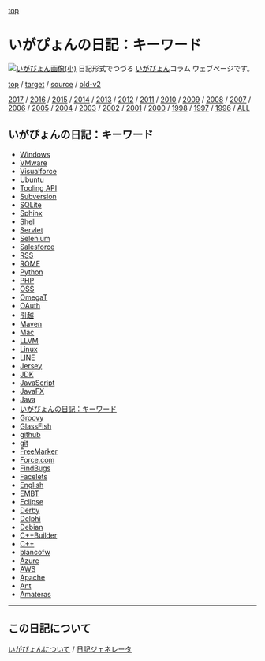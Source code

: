 [top](https://igapyon.github.io/diary/) 

いがぴょんの日記：キーワード
=====================================================================================================
[![いがぴょん画像(小)](https://igapyon.github.io/diary/images/iga200306s.jpg "いがぴょん")](https://igapyon.github.io/diary/memo/memoigapyon.html) 日記形式でつづる [いがぴょん](https://igapyon.github.io/diary/memo/memoigapyon.html)コラム ウェブページです。

[top](https://igapyon.github.io/diary/) 
/ [target](https://igapyon.github.io/diary/keyword/index.html) 
/ [source](https://github.com/igapyon/diary/blob/gh-pages/memo/keyword.html.src.md) 
/ [old-v2](http://www.igapyon.jp/igapyon/diary/idxkeyword.html) 

[2017](https://igapyon.github.io/diary/2017/index.html)
/ [2016](https://igapyon.github.io/diary/2016/index.html)
/ [2015](https://igapyon.github.io/diary/2015/index.html)
/ [2014](https://igapyon.github.io/diary/2014/index.html)
/ [2013](https://igapyon.github.io/diary/2013/index.html)
/ [2012](https://igapyon.github.io/diary/2012/index.html)
/ [2011](https://igapyon.github.io/diary/2011/index.html)
/ [2010](https://igapyon.github.io/diary/2010/index.html)
/ [2009](https://igapyon.github.io/diary/2009/index.html)
/ [2008](https://igapyon.github.io/diary/2008/index.html)
/ [2007](https://igapyon.github.io/diary/2007/index.html)
/ [2006](https://igapyon.github.io/diary/2006/index.html)
/ [2005](https://igapyon.github.io/diary/2005/index.html)
/ [2004](https://igapyon.github.io/diary/2004/index.html)
/ [2003](https://igapyon.github.io/diary/2003/index.html)
/ [2002](https://igapyon.github.io/diary/2002/index.html)
/ [2001](https://igapyon.github.io/diary/2001/index.html)
/ [2000](https://igapyon.github.io/diary/2000/index.html)
/ [1998](https://igapyon.github.io/diary/1998/index.html)
/ [1997](https://igapyon.github.io/diary/1997/index.html)
/ [1996](https://igapyon.github.io/diary/1996/index.html)
/ [ALL](https://igapyon.github.io/diary/idxall.html)


## いがぴょんの日記：キーワード

* [Windows](https://igapyon.github.io/diary/keyword/windows.html)
* [VMware](https://igapyon.github.io/diary/keyword/vmware.html)
* [Visualforce](https://igapyon.github.io/diary/keyword/visualforce.html)
* [Ubuntu](https://igapyon.github.io/diary/keyword/ubuntu.html)
* [Tooling API](https://igapyon.github.io/diary/keyword/tooling-api.html)
* [Subversion](https://igapyon.github.io/diary/keyword/subversion.html)
* [SQLite](https://igapyon.github.io/diary/keyword/sqlite.html)
* [Sphinx](https://igapyon.github.io/diary/keyword/sphinx.html)
* [Shell](https://igapyon.github.io/diary/keyword/shell.html)
* [Servlet](https://igapyon.github.io/diary/keyword/servlet.html)
* [Selenium](https://igapyon.github.io/diary/keyword/selenium.html)
* [Salesforce](https://igapyon.github.io/diary/keyword/salesforce.html)
* [RSS](https://igapyon.github.io/diary/keyword/rss.html)
* [ROME](https://igapyon.github.io/diary/keyword/rome.html)
* [Python](https://igapyon.github.io/diary/keyword/python.html)
* [PHP](https://igapyon.github.io/diary/keyword/php.html)
* [OSS](https://igapyon.github.io/diary/keyword/oss.html)
* [OmegaT](https://igapyon.github.io/diary/keyword/omegat.html)
* [OAuth](https://igapyon.github.io/diary/keyword/oauth.html)
* [引越](https://igapyon.github.io/diary/keyword/moving.html)
* [Maven](https://igapyon.github.io/diary/keyword/maven.html)
* [Mac](https://igapyon.github.io/diary/keyword/mac.html)
* [LLVM](https://igapyon.github.io/diary/keyword/llvm.html)
* [Linux](https://igapyon.github.io/diary/keyword/linux.html)
* [LINE](https://igapyon.github.io/diary/keyword/line.html)
* [Jersey](https://igapyon.github.io/diary/keyword/jersey.html)
* [JDK](https://igapyon.github.io/diary/keyword/jdk.html)
* [JavaScript](https://igapyon.github.io/diary/keyword/javascript.html)
* [JavaFX](https://igapyon.github.io/diary/keyword/javafx.html)
* [Java](https://igapyon.github.io/diary/keyword/java.html)
* [いがぴょんの日記：キーワード](https://igapyon.github.io/diary/keyword/index.html)
* [Groovy](https://igapyon.github.io/diary/keyword/groovy.html)
* [GlassFish](https://igapyon.github.io/diary/keyword/glassfish.html)
* [github](https://igapyon.github.io/diary/keyword/github.html)
* [git](https://igapyon.github.io/diary/keyword/git.html)
* [FreeMarker](https://igapyon.github.io/diary/keyword/freemarker.html)
* [Force.com](https://igapyon.github.io/diary/keyword/force.com.html)
* [FindBugs](https://igapyon.github.io/diary/keyword/findbugs.html)
* [Facelets](https://igapyon.github.io/diary/keyword/facelets.html)
* [English](https://igapyon.github.io/diary/keyword/english.html)
* [EMBT](https://igapyon.github.io/diary/keyword/embt.html)
* [Eclipse](https://igapyon.github.io/diary/keyword/eclipse.html)
* [Derby](https://igapyon.github.io/diary/keyword/derby.html)
* [Delphi](https://igapyon.github.io/diary/keyword/delphi.html)
* [Debian](https://igapyon.github.io/diary/keyword/debian.html)
* [C++Builder](https://igapyon.github.io/diary/keyword/cppbuilder.html)
* [C++](https://igapyon.github.io/diary/keyword/cpp.html)
* [blancofw](https://igapyon.github.io/diary/keyword/blancofw.html)
* [Azure](https://igapyon.github.io/diary/keyword/azure.html)
* [AWS](https://igapyon.github.io/diary/keyword/aws.html)
* [Apache](https://igapyon.github.io/diary/keyword/apache.html)
* [Ant](https://igapyon.github.io/diary/keyword/ant.html)
* [Amateras](https://igapyon.github.io/diary/keyword/amateras.html)


----------------------------------------------------------------------------------------------------

## この日記について
[いがぴょんについて](https://igapyon.github.io/diary/memo/memoigapyon.html) / [日記ジェネレータ](https://github.com/igapyon/igapyonv3)
